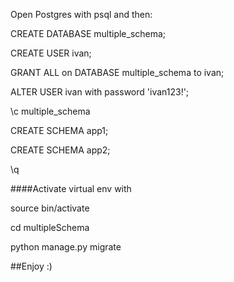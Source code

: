 Open Postgres with psql and then:

CREATE DATABASE multiple_schema;

CREATE USER ivan;

GRANT ALL on DATABASE multiple_schema to ivan;

ALTER USER ivan with  password 'ivan123!';

\c multiple_schema

CREATE SCHEMA app1;

CREATE SCHEMA app2;

\q

####Activate  virtual env  with

source bin/activate

cd multipleSchema

python manage.py migrate

##Enjoy :)

